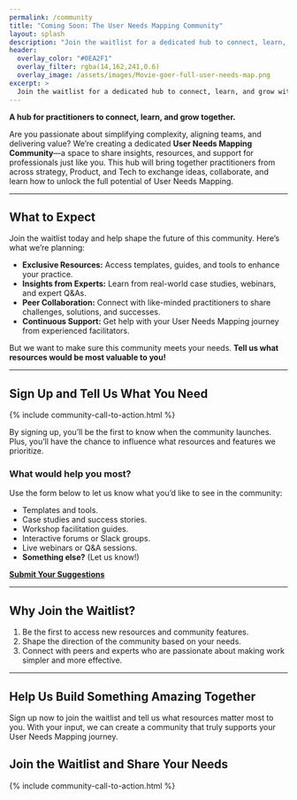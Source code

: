 ```yaml
---
permalink: /community
title: "Coming Soon: The User Needs Mapping Community"
layout: splash
description: "Join the waitlist for a dedicated hub to connect, learn, and grow with fellow User Needs Mapping practitioners."
header: 
  overlay_color: "#0EA2F1"
  overlay_filter: rgba(14,162,241,0.6)
  overlay_image: /assets/images/Movie-goer-full-user-needs-map.png
excerpt: >
  Join the waitlist for a dedicated hub to connect, learn, and grow with fellow User Needs Mapping practitioners. <a href='#' class='btn btn--primary'>Join the Waitlist</a>
---
```


**A hub for practitioners to connect, learn, and grow together.**

Are you passionate about simplifying complexity, aligning teams, and delivering value? We’re creating a dedicated **User Needs Mapping Community**—a space to share insights, resources, and support for professionals just like you. This hub will bring together practitioners from across strategy, Product, and Tech to exchange ideas, collaborate, and learn how to unlock the full potential of User Needs Mapping.

---

## What to Expect

Join the waitlist today and help shape the future of this community. Here’s what we’re planning:

- **Exclusive Resources:** Access templates, guides, and tools to enhance your practice.
- **Insights from Experts:** Learn from real-world case studies, webinars, and expert Q&As.
- **Peer Collaboration:** Connect with like-minded practitioners to share challenges, solutions, and successes.
- **Continuous Support:** Get help with your User Needs Mapping journey from experienced facilitators.

But we want to make sure this community meets your needs. **Tell us what resources would be most valuable to you!**

---

## Sign Up and Tell Us What You Need

{% include community-call-to-action.html %}

By signing up, you’ll be the first to know when the community launches. Plus, you’ll have the chance to influence what resources and features we prioritize.

### What would help you most?

Use the form below to let us know what you’d like to see in the community:

- Templates and tools.
- Case studies and success stories.
- Workshop facilitation guides.
- Interactive forums or Slack groups.
- Live webinars or Q&A sessions.
- **Something else?** (Let us know!)

**[Submit Your Suggestions](/community/feedback)**

---

## Why Join the Waitlist?

1. Be the first to access new resources and community features.
2. Shape the direction of the community based on your needs.
3. Connect with peers and experts who are passionate about making work simpler and more effective.

---

## Help Us Build Something Amazing Together

Sign up now to join the waitlist and tell us what resources matter most to you. With your input, we can create a community that truly supports your User Needs Mapping journey.

## Join the Waitlist and Share Your Needs

{% include community-call-to-action.html %}
